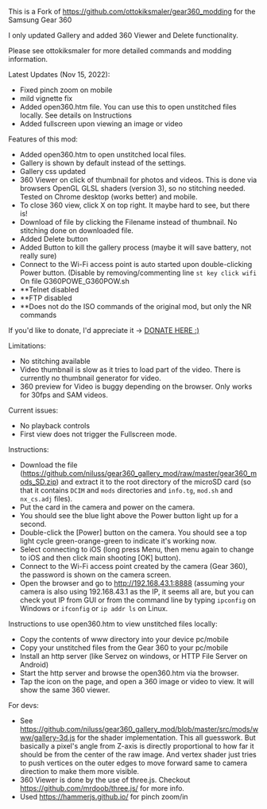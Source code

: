 This is a Fork of https://github.com/ottokiksmaler/gear360_modding for the Samsung Gear 360

I only updated Gallery and added 360 Viewer and Delete functionality.

Please see ottokiksmaler for more detailed commands and modding information.


Latest Updates (Nov 15, 2022):
- Fixed pinch zoom on mobile
- mild vignette fix
- Added open360.htm file. You can use this to open unstitched files locally. See details on Instructions
- Added fullscreen upon viewing an image or video


Features of this mod:
- Added open360.htm to open unstitched local files.
- Gallery is shown by default instead of the settings.
- Gallery css updated
- 360 Viewer on click of thumbnail for photos and videos. This is done via browsers OpenGL GLSL shaders (version 3), so no stitching needed. Tested on Chrome desktop (works better) and mobile.
- To close 360 view, click X on top right. It maybe hard to see, but there is!
- Download of file by clicking the Filename instead of thumbnail. No stitching done on downloaded file.
- Added Delete button
- Added Button to kill the gallery process (maybe it will save battery, not really sure)
- Connect to the Wi-Fi access point is auto started upon double-clicking Power button. (Disable by removing/commenting line ```st key click wifi``` On file G360POWE_G360POW.sh
- **Telnet disabled
- **FTP disabled
- **Does not do the ISO commands of the original mod, but only the NR commands



If you'd like to donate, I'd appreciate it -> [DONATE HERE :)](https://www.paypal.com/donate/?business=SAD76KF74JL3U&no_recurring=1&item_name=I+hope+I+made+your+day+today%21&currency_code=USD)



Limitations:
- No stitching available
- Video thumbnail is slow as it tries to load part of the video. There is currently no thumbnail generator for video.
- 360 preview for Video is buggy depending on the browser. Only works for 30fps and SAM videos.

Current issues:
- No playback controls
- First view does not trigger the Fullscreen mode.



Instructions:

- Download the file (https://github.com/niluss/gear360_gallery_mod/raw/master/gear360_mods_SD.zip) and extract it to the root directory of the microSD card (so that it contains ```DCIM``` and ```mods``` directories and ```info.tg```, ```mod.sh``` and ```nx_cs.adj``` files). 
- Put the card in the camera and power on the camera.
- You should see the blue light above the Power button light up for a second.
- Double-click the [Power] button on the camera. You should see a top light cycle green-orange-green to indicate it's working now.
- Select connecting to iOS (long press Menu, then menu again to change to iOS and then click main shooting [OK] button).
- Connect to the Wi-Fi access point created by the camera (Gear 360), the password is shown on the camera screen.
- Open the browser and go to http://192.168.43.1:8888 (assuming your camera is also using 192.168.43.1 as the IP, it seems all are, but you can check yout IP from GUI or from the command line by typing ```ipconfig``` on Windows or ```ifconfig``` or ```ip addr ls``` on Linux.


Instructions to use open360.htm to view unstitched files locally:
- Copy the contents of www directory into your device pc/mobile
- Copy your unstitched files from the Gear 360 to your pc/mobile
- Install an http server (like Servez on windows, or HTTP File Server on Android)
- Start the http server and browse the open360.htm via the browser.
- Tap the icon on the page, and open a 360 image or video to view. It will show the same 360 viewer.


For devs:
- See https://github.com/niluss/gear360_gallery_mod/blob/master/src/mods/www/gallery-3d.js for the shader implementation. This all guesswork. But basically a pixel's angle from Z-axis is directly proportional to how far it should be from the center of the raw image. And vertex shader just tries to push vertices on the outer edges to move forward same to camera direction to make them more visible.
- 360 Viewer is done by the use of three.js. Checkout https://github.com/mrdoob/three.js/ for more info.
- Used https://hammerjs.github.io/ for pinch zoom/in


